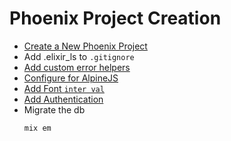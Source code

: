 # Phoenix Project Creation
- [Create a New Phoenix Project](new_phoenix_project)
- Add .elixir_ls to `.gitignore`
- [Add custom error helpers](error_helpers)
- [Configure for AlpineJS](alpine_js_setup.md)
- [Add Font `inter val`](add_font_interval.md)
- [Add Authentication](pheonix_auth)
- Migrate the db
	```bash
	mix em
	```
 